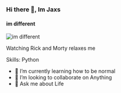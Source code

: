 ### Hi there 👋, Im Jaxs
#### im different 
![im different ](https://optimizedude.com/wp-content/uploads/2015/02/Cool-Twitter-Headers-5.jpg)

Watching Rick and Morty relaxes me

Skills: Python

- 🌱 I’m currently learning how to be normal 
- 👯 I’m looking to collaborate on Anything 
- 💬 Ask me about Life 
